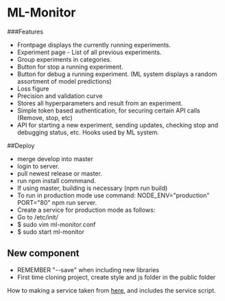 # ML-Monitor

###Features
* Frontpage displays the currently running experiments.
* Experiment page - List of all previous experiments.
* Group experiments in categories.
* Button for stop a running experiment. 
* Button for debug a running experiment. (ML system displays a random assortment of model predictions)
* Loss figure
* Precision and validation curve
* Stores all hyperparameters and result from an experiment.
* Simple token based authentication, for securing certain API calls (Remove, stop, etc)
* API for starting a new experiment, sending updates, checking stop and debugging status,  etc. Hooks used by ML system.

##Deploy 
* merge develop into master 
* login to server. 
* pull newest release or master. 
* run npm install commmand.
* If using master, building is necessary (npm run build)
* To run in production mode use command: NODE_ENV="production" PORT="80" npm run server.
* Create a service for production mode as follows:
* Go to /etc/init/
* $ sudo vim ml-monitor.conf
* $ sudo start ml-monitor

## New component
* REMEMBER "--save" when including new libraries
* First time cloning project, create style and js folder in the public folder

How to making a service taken from [here](https://gist.github.com/willrstern/3510ecef59c3f76b0152), and includes the service script.
